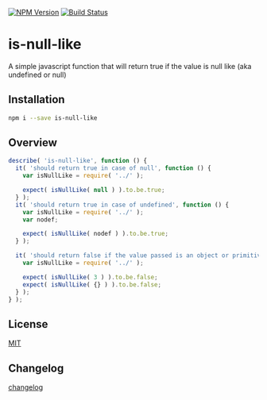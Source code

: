 [![NPM Version](http://img.shields.io/npm/v/is-null-like.svg?style=flat)](https://npmjs.org/package/is-null-like)
[![Build Status](http://img.shields.io/travis/royriojas/is-null-like.svg?style=flat)](https://travis-ci.org/royriojas/is-null-like)

# is-null-like
A simple javascript function that will return true if the value is null like (aka undefined or null)

## Installation

```bash
npm i --save is-null-like
```

## Overview

```javascript
describe( 'is-null-like', function () {
  it( 'should return true in case of null', function () {
    var isNullLike = require( '../' );

    expect( isNullLike( null ) ).to.be.true;
  } );
  it( 'should return true in case of undefined', function () {
    var isNullLike = require( '../' );
    var nodef;

    expect( isNullLike( nodef ) ).to.be.true;
  } );

  it( 'should return false if the value passed is an object or primitive', function () {
    var isNullLike = require( '../' );

    expect( isNullLike( 3 ) ).to.be.false;
    expect( isNullLike( {} ) ).to.be.false;
  } );
} );
```

## License

[MIT](./LICENSE)

## Changelog

[changelog](./changelog.md)


